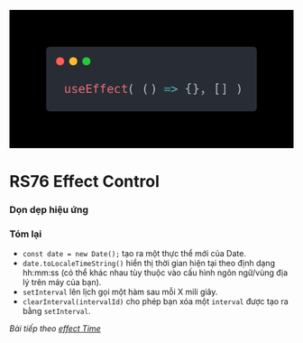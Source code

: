![Create-HTML-1](images/effect.webp) 

# RS76 Effect Control



### Dọn dẹp hiệu ứng



### Tóm lại

- `const date = new Date();` tạo ra một thực thể mới của Date.
- `date.toLocaleTimeString()` hiển thị thời gian hiện tại theo định dạng hh:mm:ss (có thể khác nhau tùy thuộc vào cấu hình ngôn ngữ/vùng địa lý trên máy của bạn).
- `setInterval` lên lịch gọi một hàm sau mỗi X mili giây.
- `clearInterval(intervalId)` cho phép bạn xóa một `interval` được tạo ra bằng `setInterval`.

*Bài tiếp theo [effect Time](/lesson/session/session_76_effect_control.md)*